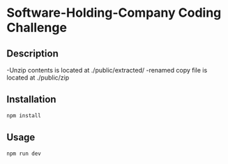 # Software-Holding-Company Coding Challenge

## Description
-Unzip contents is located at ./public/extracted/
-renamed copy file is located at ./public/zip


## Installation

```bash
npm install
```

## Usage

```bash
npm run dev
```
